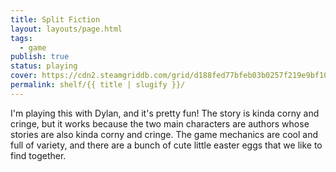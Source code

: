 ```yaml
---
title: Split Fiction
layout: layouts/page.html
tags:
  - game
publish: true
status: playing
cover: https://cdn2.steamgriddb.com/grid/d188fed77bfeb03b0257f219e9bf10b7.png
permalink: shelf/{{ title | slugify }}/
---
```

I'm playing this with Dylan, and it's pretty fun! The story is kinda corny and cringe, but it works because the two main characters are authors whose stories are also kinda corny and cringe. The game mechanics are cool and full of variety, and there are a bunch of cute little easter eggs that we like to find together.